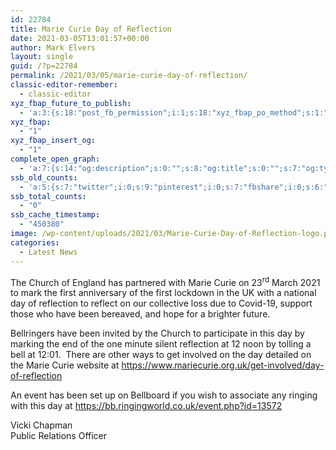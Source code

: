 ```yaml
---
id: 22784
title: Marie Curie Day of Reflection
date: 2021-03-05T13:01:57+00:00
author: Mark Elvers
layout: single
guid: /?p=22784
permalink: /2021/03/05/marie-curie-day-of-reflection/
classic-editor-remember:
  - classic-editor
xyz_fbap_future_to_publish:
  - 'a:3:{s:18:"post_fb_permission";i:1;s:18:"xyz_fbap_po_method";s:1:"2";s:16:"xyz_fbap_message";s:62:"News item added to the CCCBR website: {POST_TITLE} {PERMALINK}";}'
xyz_fbap:
  - "1"
xyz_fbap_insert_og:
  - "1"
complete_open_graph:
  - 'a:7:{s:14:"og:description";s:0:"";s:8:"og:title";s:0:"";s:7:"og:type";s:0:"";s:12:"twitter:card";s:7:"summary";s:15:"twitter:creator";s:0:"";s:19:"twitter:description";s:0:"";s:8:"og:image";s:0:"";}'
ssb_old_counts:
  - 'a:5:{s:7:"twitter";i:0;s:9:"pinterest";i:0;s:7:"fbshare";i:0;s:6:"reddit";i:0;s:6:"tumblr";N;}'
ssb_total_counts:
  - "0"
ssb_cache_timestamp:
  - "450380"
image: /wp-content/uploads/2021/03/Marie-Curie-Day-of-Reflection-logo.png
categories:
  - Latest News
---
```

The Church of England has partnered with Marie Curie on 23<sup>rd</sup> March 2021 to mark the first anniversary of the first lockdown in the UK with a national day of reflection to reflect on our collective loss due to Covid-19, support those who have been bereaved, and hope for a brighter future.

Bellringers have been invited by the Church to participate in this day by marking the end of the one minute silent reflection at 12 noon by tolling a bell at 12:01.  There are other ways to get involved on the day detailed on the Marie Curie website at <https://www.mariecurie.org.uk/get-involved/day-of-reflection>

An event has been set up on Bellboard if you wish to associate any ringing with this day at <https://bb.ringingworld.co.uk/event.php?id=13572>

Vicki Chapman  
Public Relations Officer
